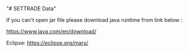 "# SETTRADE Data" 

If you can't open jar file please download java runtime from link below :

https://www.java.com/en/download/

Eclipse:
https://eclipse.org/mars/